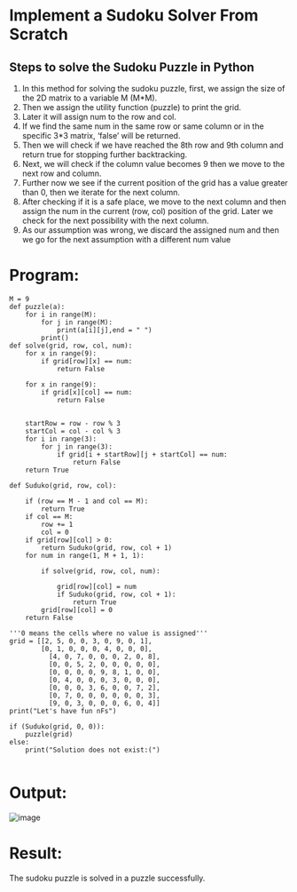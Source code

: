 # Implement a Sudoku Solver From Scratch
## Steps to solve the Sudoku Puzzle in Python
<ol>
  <li>In this method for solving the sudoku puzzle, first, we assign the size of the 2D matrix to a variable M (M*M).</li>
 <li>Then we assign the utility function (puzzle) to print the grid.</li>
<li>Later it will assign num to the row and col.</li>
<li>If we find the same num in the same row or same column or in the specific 3*3 matrix, ‘false’ will be returned.</li>
<li>Then we will check if we have reached the 8th row and 9th column and return true for stopping further backtracking.</li>
<li>Next, we will check if the column value becomes 9 then we move to the next row and column.</li>
<li>Further now we see if the current position of the grid has a value greater than 0, then we iterate for the next column.</li>
<li>After checking if it is a safe place, we move to the next column and then assign the num in the current (row, col) position of the grid. Later we check for the next possibility with the next column.</li>
<li>As our assumption was wrong, we discard the assigned num and then we go for the next assumption with a different num value</li>
</ol>

# Program:
```
M = 9
def puzzle(a):
	for i in range(M):
		for j in range(M):
			print(a[i][j],end = " ")
		print()
def solve(grid, row, col, num):
	for x in range(9):
		if grid[row][x] == num:
			return False
		    
	for x in range(9):
		if grid[x][col] == num:
			return False


	startRow = row - row % 3
	startCol = col - col % 3
	for i in range(3):
		for j in range(3):
			if grid[i + startRow][j + startCol] == num:
				return False
	return True

def Suduko(grid, row, col):

	if (row == M - 1 and col == M):
		return True
	if col == M:
		row += 1
		col = 0
	if grid[row][col] > 0:
		return Suduko(grid, row, col + 1)
	for num in range(1, M + 1, 1): 
	
		if solve(grid, row, col, num):
		
			grid[row][col] = num
			if Suduko(grid, row, col + 1):
				return True
		grid[row][col] = 0
	return False

'''0 means the cells where no value is assigned'''
grid = [[2, 5, 0, 0, 3, 0, 9, 0, 1],
        [0, 1, 0, 0, 0, 4, 0, 0, 0],
	      [4, 0, 7, 0, 0, 0, 2, 0, 8],
	      [0, 0, 5, 2, 0, 0, 0, 0, 0],
	      [0, 0, 0, 0, 9, 8, 1, 0, 0],
	      [0, 4, 0, 0, 0, 3, 0, 0, 0],
	      [0, 0, 0, 3, 6, 0, 0, 7, 2],
	      [0, 7, 0, 0, 0, 0, 0, 0, 3],
	      [9, 0, 3, 0, 0, 0, 6, 0, 4]]
print("Let's have fun nFs")

if (Suduko(grid, 0, 0)):
	puzzle(grid)
else:
	print("Solution does not exist:(")
 
```

# Output:

![image](https://github.com/user-attachments/assets/6dcef4fe-82f8-4d29-9913-1864bd337989)

# Result:
  The sudoku puzzle is solved in a puzzle successfully.
